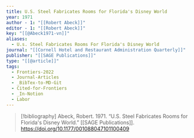 ```yaml
---
title: U.S. Steel Fabricates Rooms for Florida's Disney World
year: 1971
author - 1: "[[Robert Abeck]]"
editor - 1: "[[Robert Abeck]]"
key: "[[@Abeck1971-vn]]"
aliases:
  - U.s. Steel Fabricates Rooms For Florida's Disney World
journal: "[[Cornell Hotel and Restaurant Administration Quarterly]]"
publisher: "[[SAGE Publications]]"
type: "[[@article]]"
tags:
  - Frontiers-2022
  - Journal-Articles
  - _BibTex-to-MD-Git
  - Cited-for-Frontiers
  - _In-Notion
  - Labor
---
```


> [!bibliography]
> Abeck, Robert. 1971. “U.S. Steel Fabricates Rooms for Florida's Disney World.” [[SAGE Publications]]. https://doi.org/10.1177/001088047101100409